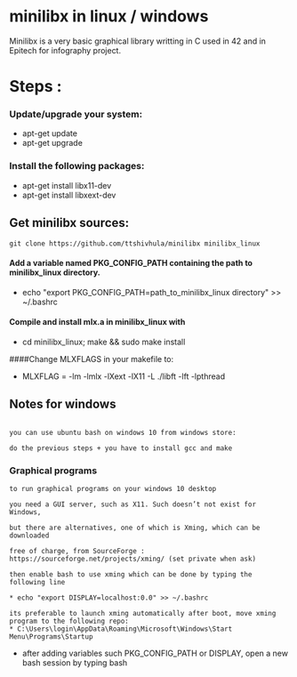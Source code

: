 # minilibx in linux / windows
Minilibx is a very basic graphical library writting in C used in 42
and in Epitech for infography project.
# Steps :

### Update/upgrade your system:

* apt-get update
* apt-get upgrade

### Install the following packages:

* apt-get install libx11-dev
* apt-get install libxext-dev

## Get minilibx sources:
```
git clone https://github.com/ttshivhula/minilibx minilibx_linux
```

#### Add a variable named PKG_CONFIG_PATH containing the path to minilibx_linux directory.

* echo "export PKG_CONFIG_PATH=path_to_minilibx_linux directory" >> ~/.bashrc

#### Compile and install mlx.a in minilibx_linux with

* cd minilibx_linux; make && sudo make install

####Change MLXFLAGS in your makefile to:

* MLXFLAG = -lm -lmlx -lXext -lX11 -L ./libft -lft -lpthread

## Notes for windows
```

you can use ubuntu bash on windows 10 from windows store:

do the previous steps + you have to install gcc and make
```
### Graphical programs
```
to run graphical programs on your windows 10 desktop

you need a GUI server, such as X11. Such doesn’t not exist for Windows,

but there are alternatives, one of which is Xming, which can be downloaded

free of charge, from SourceForge : https://sourceforge.net/projects/xming/ (set private when ask)

then enable bash to use xming which can be done by typing the following line

* echo "export DISPLAY=localhost:0.0" >> ~/.bashrc

its preferable to launch xming automatically after boot, move xming program to the following repo:
* C:\Users\login\AppData\Roaming\Microsoft\Windows\Start Menu\Programs\Startup
```

- after adding variables such PKG_CONFIG_PATH or DISPLAY, open a new bash session by typing bash
